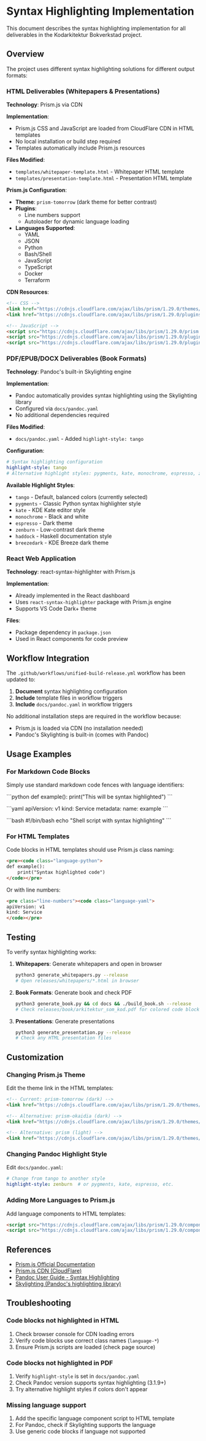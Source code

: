 # Syntax Highlighting Implementation

This document describes the syntax highlighting implementation for all deliverables in the Kodarkitektur Bokverkstad project.

## Overview

The project uses different syntax highlighting solutions for different output formats:

### HTML Deliverables (Whitepapers & Presentations)

**Technology**: Prism.js via CDN

**Implementation**:
- Prism.js CSS and JavaScript are loaded from CloudFlare CDN in HTML templates
- No local installation or build step required
- Templates automatically include Prism.js resources

**Files Modified**:
- `templates/whitepaper-template.html` - Whitepaper HTML template
- `templates/presentation-template.html` - Presentation HTML template

**Prism.js Configuration**:
- **Theme**: `prism-tomorrow` (dark theme for better contrast)
- **Plugins**: 
  - Line numbers support
  - Autoloader for dynamic language loading
- **Languages Supported**:
  - YAML
  - JSON
  - Python
  - Bash/Shell
  - JavaScript
  - TypeScript
  - Docker
  - Terraform

**CDN Resources**:
```html
<!-- CSS -->
<link href="https://cdnjs.cloudflare.com/ajax/libs/prism/1.29.0/themes/prism-tomorrow.min.css" rel="stylesheet" />
<link href="https://cdnjs.cloudflare.com/ajax/libs/prism/1.29.0/plugins/line-numbers/prism-line-numbers.min.css" rel="stylesheet" />

<!-- JavaScript -->
<script src="https://cdnjs.cloudflare.com/ajax/libs/prism/1.29.0/prism.min.js"></script>
<script src="https://cdnjs.cloudflare.com/ajax/libs/prism/1.29.0/plugins/autoloader/prism-autoloader.min.js"></script>
<script src="https://cdnjs.cloudflare.com/ajax/libs/prism/1.29.0/plugins/line-numbers/prism-line-numbers.min.js"></script>
```

### PDF/EPUB/DOCX Deliverables (Book Formats)

**Technology**: Pandoc's built-in Skylighting engine

**Implementation**:
- Pandoc automatically provides syntax highlighting using the Skylighting library
- Configured via `docs/pandoc.yaml`
- No additional dependencies required

**Files Modified**:
- `docs/pandoc.yaml` - Added `highlight-style: tango`

**Configuration**:
```yaml
# Syntax highlighting configuration
highlight-style: tango
# Alternative highlight styles: pygments, kate, monochrome, espresso, zenburn, haddock, breezedark, tango
```

**Available Highlight Styles**:
- `tango` - Default, balanced colors (currently selected)
- `pygments` - Classic Python syntax highlighter style
- `kate` - KDE Kate editor style
- `monochrome` - Black and white
- `espresso` - Dark theme
- `zenburn` - Low-contrast dark theme
- `haddock` - Haskell documentation style
- `breezedark` - KDE Breeze dark theme

### React Web Application

**Technology**: react-syntax-highlighter with Prism.js

**Implementation**:
- Already implemented in the React dashboard
- Uses `react-syntax-highlighter` package with Prism.js engine
- Supports VS Code Dark+ theme

**Files**:
- Package dependency in `package.json`
- Used in React components for code preview

## Workflow Integration

The `.github/workflows/unified-build-release.yml` workflow has been updated to:

1. **Document** syntax highlighting configuration
2. **Include** template files in workflow triggers
3. **Include** `docs/pandoc.yaml` in workflow triggers

No additional installation steps are required in the workflow because:
- Prism.js is loaded via CDN (no installation needed)
- Pandoc's Skylighting is built-in (comes with Pandoc)

## Usage Examples

### For Markdown Code Blocks

Simply use standard markdown code fences with language identifiers:

\`\`\`python
def example():
    print("This will be syntax highlighted")
\`\`\`

\`\`\`yaml
apiVersion: v1
kind: Service
metadata:
  name: example
\`\`\`

\`\`\`bash
#!/bin/bash
echo "Shell script with syntax highlighting"
\`\`\`

### For HTML Templates

Code blocks in HTML templates should use Prism.js class naming:

```html
<pre><code class="language-python">
def example():
    print("Syntax highlighted code")
</code></pre>
```

Or with line numbers:

```html
<pre class="line-numbers"><code class="language-yaml">
apiVersion: v1
kind: Service
</code></pre>
```

## Testing

To verify syntax highlighting works:

1. **Whitepapers**: Generate whitepapers and open in browser
   ```bash
   python3 generate_whitepapers.py --release
   # Open releases/whitepapers/*.html in browser
   ```

2. **Book Formats**: Generate book and check PDF
   ```bash
   python3 generate_book.py && cd docs && ./build_book.sh --release
   # Check releases/book/arkitektur_som_kod.pdf for colored code blocks
   ```

3. **Presentations**: Generate presentations
   ```bash
   python3 generate_presentation.py --release
   # Check any HTML presentation files
   ```

## Customization

### Changing Prism.js Theme

Edit the theme link in the HTML templates:

```html
<!-- Current: prism-tomorrow (dark) -->
<link href="https://cdnjs.cloudflare.com/ajax/libs/prism/1.29.0/themes/prism-tomorrow.min.css" rel="stylesheet" />

<!-- Alternative: prism-okaidia (dark) -->
<link href="https://cdnjs.cloudflare.com/ajax/libs/prism/1.29.0/themes/prism-okaidia.min.css" rel="stylesheet" />

<!-- Alternative: prism (light) -->
<link href="https://cdnjs.cloudflare.com/ajax/libs/prism/1.29.0/themes/prism.min.css" rel="stylesheet" />
```

### Changing Pandoc Highlight Style

Edit `docs/pandoc.yaml`:

```yaml
# Change from tango to another style
highlight-style: zenburn  # or pygments, kate, espresso, etc.
```

### Adding More Languages to Prism.js

Add language components to HTML templates:

```html
<script src="https://cdnjs.cloudflare.com/ajax/libs/prism/1.29.0/components/prism-rust.min.js"></script>
<script src="https://cdnjs.cloudflare.com/ajax/libs/prism/1.29.0/components/prism-go.min.js"></script>
```

## References

- [Prism.js Official Documentation](https://prismjs.com/)
- [Prism.js CDN (CloudFlare)](https://cdnjs.com/libraries/prism)
- [Pandoc User Guide - Syntax Highlighting](https://pandoc.org/MANUAL.html#syntax-highlighting)
- [Skylighting (Pandoc's highlighting library)](https://github.com/jgm/skylighting)

## Troubleshooting

### Code blocks not highlighted in HTML

1. Check browser console for CDN loading errors
2. Verify code blocks use correct class names (`language-*`)
3. Ensure Prism.js scripts are loaded (check page source)

### Code blocks not highlighted in PDF

1. Verify `highlight-style` is set in `docs/pandoc.yaml`
2. Check Pandoc version supports syntax highlighting (3.1.9+)
3. Try alternative highlight styles if colors don't appear

### Missing language support

1. Add the specific language component script to HTML template
2. For Pandoc, check if Skylighting supports the language
3. Use generic code blocks if language not supported
